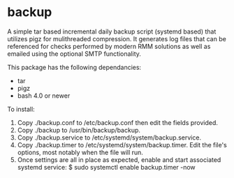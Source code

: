 # backup
A simple tar based incremental daily backup script (systemd based) that utilizes pigz for mulithreaded compression. It generates log files that can be referenced for checks performed by modern RMM solutions as well as emailed using the optional SMTP functionality. 

This package has the following dependancies:
- tar
- pigz
- bash 4.0 or newer

To install:
1. Copy ./backup.conf to /etc/backup.conf then edit the fields provided. 
2. Copy ./backup to /usr/bin/backup/backup.
3. Copy ./backup.service to /etc/systemd/system/backup.service. 
4. Copy ./backup.timer to /etc/systemd/system/backup.timer. Edit the file's options, most notably when the file will run.
5. Once settings are all in place as expected, enable and start associated systemd service:
$ sudo systemctl enable backup.timer -now